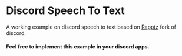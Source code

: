 # Discord Speech To Text

A working example on discord speech to text based on [Rapptz](https://github.com/Rapptz/discord.py) fork of discord.


#### Feel free to implement this example in your discord apps.


